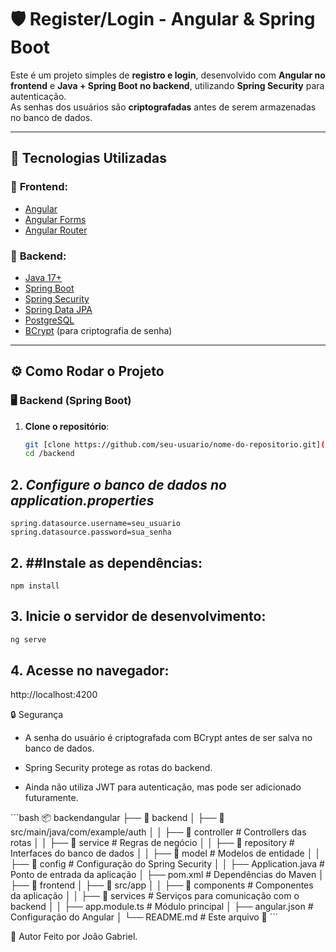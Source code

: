 # 🛡️ Register/Login - Angular & Spring Boot

Este é um projeto simples de **registro e login**, desenvolvido com **Angular no frontend** e **Java + Spring Boot no backend**, utilizando **Spring Security** para autenticação.  
As senhas dos usuários são **criptografadas** antes de serem armazenadas no banco de dados.

---

## 🚀 **Tecnologias Utilizadas**
### 🔹 **Frontend**:
- [Angular](https://angular.io/)
- [Angular Forms](https://angular.io/guide/forms)
- [Angular Router](https://angular.io/guide/router)

### 🔹 **Backend**:
- [Java 17+](https://www.oracle.com/java/)
- [Spring Boot](https://spring.io/projects/spring-boot)
- [Spring Security](https://spring.io/projects/spring-security)
- [Spring Data JPA](https://spring.io/projects/spring-data-jpa)
- [PostgreSQL](https://www.postgresql.org/)
- [BCrypt](https://docs.spring.io/spring-security/reference/features/authentication/password-storage.html) (para criptografia de senha)

---

## ⚙️ **Como Rodar o Projeto**
### 🖥️ **Backend (Spring Boot)**
1. **Clone o repositório**:
   ```bash
   git [clone https://github.com/seu-usuario/nome-do-repositorio.git](https://github.com/404GabrielDev/Java-Angular-Auth/tree/backend)
   cd /backend
   ```

## 2. *Configure o banco de dados no application.properties*


```spring.datasource.url=jdbc:postgresql://localhost:5432/seu_banco
spring.datasource.username=seu_usuario
spring.datasource.password=sua_senha
```

## 2. ##Instale as dependências:
```
npm install
```

## 3. Inicie o servidor de desenvolvimento:
```bash
ng serve
```

## 4. Acesse no navegador:
http://localhost:4200

🔒 Segurança
* A senha do usuário é criptografada com BCrypt antes de ser salva no banco de dados.

* Spring Security protege as rotas do backend.

* Ainda não utiliza JWT para autenticação, mas pode ser adicionado futuramente.

´´´bash
📦 backendangular
├── 📂 backend
│   ├── 📂 src/main/java/com/example/auth
│   │   ├── 📂 controller  # Controllers das rotas
│   │   ├── 📂 service      # Regras de negócio
│   │   ├── 📂 repository   # Interfaces do banco de dados
│   │   ├── 📂 model        # Modelos de entidade
│   │   ├── 📂 config       # Configuração do Spring Security
│   │   ├── Application.java  # Ponto de entrada da aplicação
│   ├── pom.xml  # Dependências do Maven
│
├── 📂 frontend
│   ├── 📂 src/app
│   │   ├── 📂 components  # Componentes da aplicação
│   │   ├── 📂 services    # Serviços para comunicação com o backend
│   │   ├── app.module.ts  # Módulo principal
│   ├── angular.json  # Configuração do Angular
│
└── README.md  # Este arquivo 📄
´´´

👤 Autor
Feito por João Gabriel.





